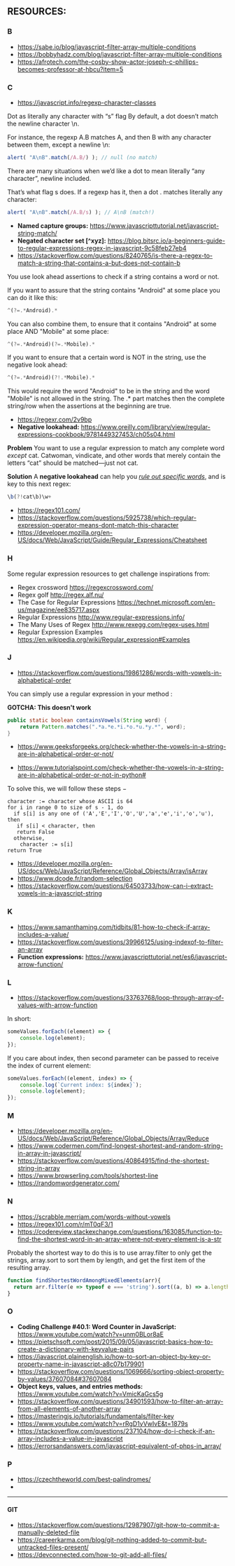 ## RESOURCES:

### B

- https://sabe.io/blog/javascript-filter-array-multiple-conditions
- https://bobbyhadz.com/blog/javascript-filter-array-multiple-conditions
- https://afrotech.com/the-cosby-show-actor-joseph-c-phillips-becomes-professor-at-hbcu?item=5

### C

- https://javascript.info/regexp-character-classes

Dot as literally any character with “s” flag
By default, a dot doesn’t match the newline character \n.

For instance, the regexp A.B matches A, and then B with any character between them, except a newline \n:

```javascript
alert( "A\nB".match(/A.B/) ); // null (no match)
```

There are many situations when we’d like a dot to mean literally “any character”, newline included.

That’s what flag s does. If a regexp has it, then a dot . matches literally any character:

```javascript
alert( "A\nB".match(/A.B/s) ); // A\nB (match!)
```

- **Named capture groups:** https://www.javascripttutorial.net/javascript-string-match/
- **Negated character set [^xyz]:** https://blog.bitsrc.io/a-beginners-guide-to-regular-expressions-regex-in-javascript-9c58feb27eb4
- https://stackoverflow.com/questions/8240765/is-there-a-regex-to-match-a-string-that-contains-a-but-does-not-contain-b

You use look ahead assertions to check if a string contains a word or not.

If you want to assure that the string contains "Android" at some place you can do it like this:

```javascript
^(?=.*Android).*
```

You can also combine them, to ensure that it contains "Android" at some place AND "Mobile" at some place:

```javascript
^(?=.*Android)(?=.*Mobile).*
```

If you want to ensure that a certain word is NOT in the string, use the negative look ahead:

```javascript
^(?=.*Android)(?!.*Mobile).*
```

This would require the word "Android" to be in the string and the word "Mobile" is not allowed in the string. The .* part matches then the complete string/row when the assertions at the beginning are true.

- https://regexr.com/2v9bp
- **Negative lookahead:** https://www.oreilly.com/library/view/regular-expressions-cookbook/9781449327453/ch05s04.html

**Problem**
You want to use a regular expression to match any complete word _except_ cat. Catwoman, vindicate, and other words that merely contain the letters “cat” should be matched—just not cat.

**Solution**
A **negative lookahead** can help you _<u>rule out specific words</u>_, and is key to this next regex:

```javascript
\b(?!cat\b)\w+
```

- https://regex101.com/
- https://stackoverflow.com/questions/5925738/which-regular-expression-operator-means-dont-match-this-character
- https://developer.mozilla.org/en-US/docs/Web/JavaScript/Guide/Regular_Expressions/Cheatsheet

### H

Some regular expression resources to get challenge inspirations from:

- Regex crossword https://regexcrossword.com/
- Regex golf http://regex.alf.nu/
- The Case for Regular Expressions https://technet.microsoft.com/en-us/magazine/ee835717.aspx
- Regular Expressions http://www.regular-expressions.info/
- The Many Uses of Regex http://www.rexegg.com/regex-uses.html
- Regular Expression Examples https://en.wikipedia.org/wiki/Regular_expression#Examples

### J

- https://stackoverflow.com/questions/19861286/words-with-vowels-in-alphabetical-order

You can simply use a regular expression in your method :

**GOTCHA: This doesn't work**

```java
public static boolean containsVowels(String word) {
    return Pattern.matches(".*a.*e.*i.*o.*u.*y.*", word);
}
```


- https://www.geeksforgeeks.org/check-whether-the-vowels-in-a-string-are-in-alphabetical-order-or-not/

- https://www.tutorialspoint.com/check-whether-the-vowels-in-a-string-are-in-alphabetical-order-or-not-in-python#

To solve this, we will follow these steps −

```
character := character whose ASCII is 64
for i in range 0 to size of s - 1, do
  if s[i] is any one of ('A','E','I','O','U','a','e','i','o','u'), then
   if s[i] < character, then
   return False
  otherwise,
    character := s[i]
return True
```

- https://developer.mozilla.org/en-US/docs/Web/JavaScript/Reference/Global_Objects/Array/isArray
- https://www.dcode.fr/random-selection
- https://stackoverflow.com/questions/64503733/how-can-i-extract-vowels-in-a-javascript-string

### K

- https://www.samanthaming.com/tidbits/81-how-to-check-if-array-includes-a-value/
- https://stackoverflow.com/questions/39966125/using-indexof-to-filter-an-array
- **Function expressions:** https://www.javascripttutorial.net/es6/javascript-arrow-function/

### L

- https://stackoverflow.com/questions/33763768/loop-through-array-of-values-with-arrow-function

In short:

```javascript
someValues.forEach((element) => {
    console.log(element);
});
```

If you care about index, then second parameter can be passed to receive the index of current element:

```javascript
someValues.forEach((element, index) => {
    console.log(`Current index: ${index}`);
    console.log(element);
});
```

### M

- https://developer.mozilla.org/en-US/docs/Web/JavaScript/Reference/Global_Objects/Array/Reduce
- https://www.codermen.com/find-longest-shortest-and-random-string-in-array-in-javascript/
- https://stackoverflow.com/questions/40864915/find-the-shortest-string-in-array
- https://www.browserling.com/tools/shortest-line
- https://randomwordgenerator.com/

### N

- https://scrabble.merriam.com/words-without-vowels
- https://regex101.com/r/mT0qF3/1
- https://codereview.stackexchange.com/questions/163085/function-to-find-the-shortest-word-in-an-array-where-not-every-element-is-a-str

Probably the shortest way to do this is to use array.filter to only get the strings, array.sort to sort them by length, and get the first item of the resulting array.

```javascript
function findShortestWordAmongMixedElements(arr){
  return arr.filter(e => typeof e === 'string').sort((a, b) => a.length - b.length)[0];
}
```

### O

- **Coding Challenge #40.1: Word Counter in JavaScript:** https://www.youtube.com/watch?v=unm0BLor8aE
- https://pietschsoft.com/post/2015/09/05/javascript-basics-how-to-create-a-dictionary-with-keyvalue-pairs
- https://javascript.plainenglish.io/how-to-sort-an-object-by-key-or-property-name-in-javascript-a8c07b179901
- https://stackoverflow.com/questions/1069666/sorting-object-property-by-values/37607084#37607084
- **Object keys, values, and entries methods:** https://www.youtube.com/watch?v=VmicKaGcs5g
- https://stackoverflow.com/questions/34901593/how-to-filter-an-array-from-all-elements-of-another-array
- https://masteringjs.io/tutorials/fundamentals/filter-key
- https://www.youtube.com/watch?v=rRgD1yVwIvE&t=1879s
- https://stackoverflow.com/questions/237104/how-do-i-check-if-an-array-includes-a-value-in-javascript
- https://errorsandanswers.com/javascript-equivalent-of-phps-in_array/

### P

- https://czechtheworld.com/best-palindromes/
- 


---

#### GIT

- https://stackoverflow.com/questions/12987907/git-how-to-commit-a-manually-deleted-file
- https://careerkarma.com/blog/git-nothing-added-to-commit-but-untracked-files-present/
- https://devconnected.com/how-to-git-add-all-files/


